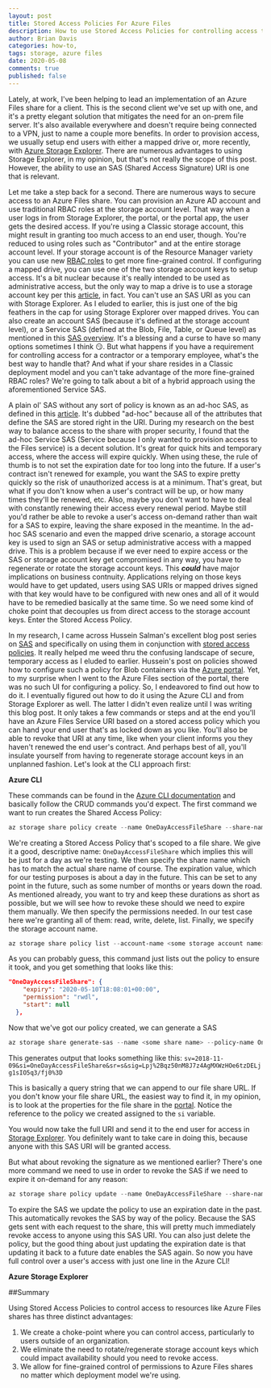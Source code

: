 ```yaml
---
layout: post
title: Stored Access Policies For Azure Files
description: How to use Stored Access Policies for controlling access to Azure Files
author: Brian Davis
categories: how-to, 
tags: storage, azure files
date: 2020-05-08
comments: true
published: false
---
```


Lately, at work, I've been helping to lead an implementation of an Azure Files share for a client.  This is the second client we've set up with one, and it's a pretty elegant solution that mitigates the need for an on-prem file server.  It's also available everywhere and doesn't require being connected to a VPN, just to name a couple more benefits.  In order to provision access, we usually setup end users with either a mapped drive or, more recently, with [Azure Storage Explorer](https://azure.microsoft.com/en-us/features/storage-explorer/).  There are numerous advantages to using Storage Explorer, in my opinion, but that's not really the scope of this post.  However, the ability to use an SAS (Shared Access Signature) URI is one that is relevant.

Let me take a step back for a second.  There are numerous ways to secure access to an Azure Files share.  You can provision an Azure AD account and use traditional RBAC roles at the storage account level.  That way when a user logs in from Storage Explorer, the portal, or the portal app, the user gets the desired access.  If you're using a Classic storage account, this might result in granting too much access to an end user, though. You're reduced to using roles such as "Contributor" and at the entire storage account level.  If your storage account is of the Resource Manager variety you can use new [RBAC roles](https://docs.microsoft.com/en-us/azure/storage/files/storage-files-identity-auth-active-directory-enable#2-assign-access-permissions-to-an-identity) to get more fine-grained control.  If configuring a mapped drive, you can use one of the two storage account keys to setup access.  It's a bit nuclear because it's really intended to be used as administrative access, but the only way to map a drive is to use a storage account key per this [article](https://docs.microsoft.com/en-us/azure/storage/files/storage-how-to-use-files-windows#using-an-azure-file-share-with-windows), in fact. You can't use an SAS URI as you can with Storage Explorer. As I eluded to earlier, this is just one of the big feathers in the cap for using Storage Explorer over mapped drives.  You can also create an account SAS (because it's defined at the storage account level), or a Service SAS (defined at the Blob, File, Table, or Queue level) as mentioned in this [SAS overview](https://docs.microsoft.com/en-us/azure/storage/common/storage-sas-overview).  It's a blessing and a curse to have so many options sometimes I think :smirk:.  But what happens if you have a requirement for controlling access for a contractor or a temporary employee, what's the best way to handle that?  And what if your share resides in a Classic deployment model and you can't take advantage of the more fine-grained RBAC roles?  We're going to talk about a bit of a hybrid approach using the aforementioned Service SAS.

A plain ol' SAS without any sort of policy is known as an ad-hoc SAS, as defined in this [article](https://docs.microsoft.com/en-us/azure/storage/common/storage-sas-overview).  It's dubbed "ad-hoc" because all of the attributes that define the SAS are stored right in the URI.  During my research on the best way to balance access to the share with proper security, I found that the ad-hoc Service SAS (Service because I only wanted to provision access to the Files service) is a decent solution.  It's great for quick hits and temporary access, where the access will expire quickly.  When using these, the rule of thumb is to not set the expiration date for too long into the future.  If a user's contract isn't renewed for example, you want the SAS to expire pretty quickly so the risk of unauthorized access is at a minimum.  That's great, but what if you don't know when a user's contract will be up, or how many times they'll be renewed, etc.  Also, maybe you don't want to have to deal with constantly renewing their access every renewal period.  Maybe still you'd rather be able to revoke a user's access on-demand rather than wait for a SAS to expire, leaving the share exposed in the meantime. In the ad-hoc SAS scenario and even the mapped drive scenario, a storage account key is used to sign an SAS or setup administrative access with a mapped drive.  This is a problem because if we ever need to expire access or the SAS or storage account key get compromised in any way, you have to regenerate or rotate the storage account keys.  This ***could*** have major implications on business contnuity.  Applications relying on those keys would have to get updated, users using SAS URIs or mapped drives signed with that key would have to be configured with new ones and all of it would have to be remedied basically at the same time.  So we need some kind of choke point that decouples us from direct access to the storage account keys.  Enter the Stored Access Policy.

In my research, I came across Hussein Salman's excellent blog post series on [SAS](https://husseinsalman.com/securing-access-to-azure-storage-part-1-introduction/) and specifically on using them in conjunction with [stored access policies](https://husseinsalman.com/securing-access-to-azure-storage-part-5-stored-access-policy/).  It really helped me weed thru the confusing landscape of secure, temporary access as I eluded to earlier.  Hussein's post on policies showed how to configure such a policy for Blob containers via the [Azure portal](https://portal.azure.com).  Yet, to my surprise when I went to the Azure Files section of the portal, there was no such UI for configuring a policy.  So, I endeavored to find out how to do it.  I eventually figured out how to do it using the Azure CLI and from Storage Explorer as well.  The latter I didn't even realize until I was writing this blog post.  It only takes a few commands or steps and at the end you'll have an Azure Files Service URI based on a stored access policy which you can hand your end user that's as locked down as you like.  You'll also be able to revoke that URI at any time, like when your client informs you they haven't renewed the end user's contract.  And perhaps best of all, you'll insulate yourself from having to regenerate storage account keys in an unplanned fashion.  Let's look at the CLI approach first:

**Azure CLI**

These commands can be found in the [Azure CLI documentation](https://docs.microsoft.com/en-us/cli/azure/storage/share/policy?view=azure-cli-latest) and basically follow the CRUD commands you'd expect.  The first command we want to run creates the Shared Access Policy:

```Powershell
az storage share policy create --name OneDayAccessFileShare --share-name <some share name> --expiry 2020-05-10T18:08:01Z --permissions rwdl --account-name <some storage account name>
```
We're creating a Stored Access Policy that's scoped to a file share.  We give it a good, descriptive name:  ```OneDayAccessFileShare``` which implies this will be just for a day as we're testing.  We then specify the share name which has to match the actual share name of course.  The expiration value, which for our testing purposes is about a day in the future.  This can be set to any point in the future, such as some number of months or years down the road.  As mentioned already, you want to try and keep these durations as short as possible, but we will see how to revoke these should we need to expire them manually.  We then specify the permissions needed.  In our test case here we're granting all of them: read, write, delete, list.  Finally, we specify the storage account name.

```Powershell
az storage share policy list --account-name <some storage account name> --share-name <some share name>
```
As you can probably guess, this command just lists out the policy to ensure it took, and you get something that looks like this:

```JSON
"OneDayAccessFileShare": {
    "expiry": "2020-05-10T18:08:01+00:00",
    "permission": "rwdl",
    "start": null
  },
```

Now that we've got our policy created, we can generate a SAS

```Powershell
az storage share generate-sas --name <some share name> --policy-name OneDayAccessFileShare --account-name <some storage account name>
```

This generates output that looks something like this:
```sv=2018-11-09&si=OneDayAccessFileShare&sr=s&sig=Lpj%2Bqz50nM8J7z4AgMXWzHOe6tzDELjg1sIO5q3/fj0%3D```

This is basically a query string that we can append to our file share URL.  If you don't know your file share URL, the easiest way to find it, in my opinion, is to look at the properties for the file share in the [portal](https://portal.azure.com).  Notice the reference to the policy we created assigned to the ```si``` variable.

You would now take the full URI and send it to the end user for access in [Storage Explorer](https://docs.microsoft.com/en-us/azure/vs-azure-tools-storage-manage-with-storage-explorer?tabs=macos#use-a-shared-access-signature-uri).  You definitely want to take care in doing this, because anyone with this SAS URI will be granted access.

But what about revoking the signature as we mentioned earlier?  There's one more command we need to use in order to revoke the SAS if we need to expire it on-demand for any reason:

```Powershell
az storage share policy update --name OneDayAccessFileShare --share-name <some share name --expiry 2020-05-08T18:08:01Z --permissions rwdl --account-name <some share name>
```

To expire the SAS we update the policy to use an expiration date in the past.  This automatically revokes the SAS by way of the policy.  Because the SAS gets sent with each request to the share, this will pretty much immediately revoke access to anyone using this SAS URI.  You can also just delete the policy, but the good thing about just updating the expiration date is that updating it back to a future date enables the SAS again.  So now you have full control over a user's access with just one line in the Azure CLI!

**Azure Storage Explorer**



##Summary

Using Stored Access Policies to control access to resources like Azure Files shares has three distinct advantages:

   1. We create a choke-point where you can control access, particularly to users outside of an organization.
   2. We eliminate the need to rotate/regenerate storage account keys which could impact availability should you need to         revoke access.
   3. We allow for fine-grained control of permissions to Azure Files shares no matter which deployment model we're using.


